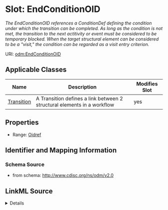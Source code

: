 # Slot: EndConditionOID


_The EndConditionOID references a ConditionDef defining the condition under which the transition can be completed. As long as the condition is not met, the transition to the next actitivity or event must be considered to be temporary blocked. When the target structural element can be considered to be a "visit," the condition can be regarded as a visit entry criterion._



URI: [odm:EndConditionOID](http://www.cdisc.org/ns/odm/v2.0/EndConditionOID)



<!-- no inheritance hierarchy -->




## Applicable Classes

| Name | Description | Modifies Slot |
| --- | --- | --- |
[Transition](Transition.md) | A Transition defines a link between 2 structural elements in a workflow |  yes  |







## Properties

* Range: [Oidref](Oidref.md)





## Identifier and Mapping Information







### Schema Source


* from schema: http://www.cdisc.org/ns/odm/v2.0




## LinkML Source

<details>
```yaml
name: EndConditionOID
description: The EndConditionOID references a ConditionDef defining the condition
  under which the transition can be completed. As long as the condition is not met,
  the transition to the next actitivity or event must be considered to be temporary
  blocked. When the target structural element can be considered to be a "visit," the
  condition can be regarded as a visit entry criterion.
from_schema: http://www.cdisc.org/ns/odm/v2.0
rank: 1000
alias: EndConditionOID
domain_of:
- Transition
range: oidref

```
</details>